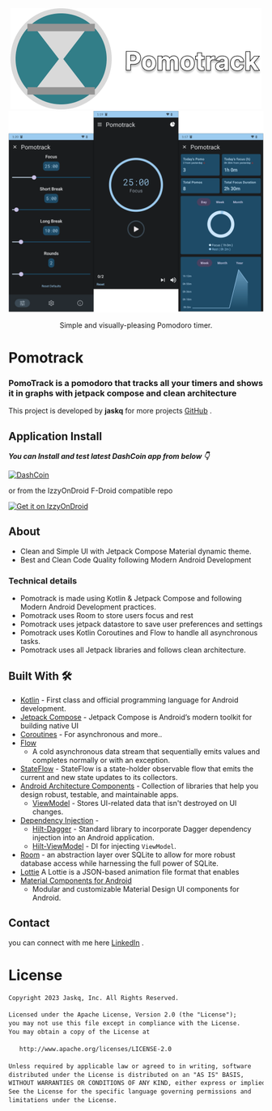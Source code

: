 <div align="center">
  <img alt="Pomotroid" src="art/title.png">
</div>

<style>
  .top-margin {
    margin-top: 20px;
  }
</style>

<div align="center">
  <img alt="Pomotroid in action" src="art/banner.png" width="800px">
</div>

<p align="center">Simple and visually-pleasing Pomodoro timer.</p>

# **Pomotrack**

### **PomoTrack** is a pomodoro that tracks all your timers and shows it in graphs with jetpack compose and clean architecture

This project is developed by **jaskq** for more projects [GitHub](https://github.com/jackq97/) .

## Application Install

***You can Install and test latest DashCoin app from below 👇***

[![DashCoin](https://img.shields.io/badge/DashCoin✅-APK-red.svg?style=for-the-badge&logo=android)](https://github.com/MathRoda/Dash-Coin-App/releases/download/v1.1.0/DashCoin.apk)

or from the IzzyOnDroid F-Droid compatible repo

[<img src="https://gitlab.com/IzzyOnDroid/repo/-/raw/master/assets/IzzyOnDroid.png"
alt="Get it on IzzyOnDroid"
height="80">](https://apt.izzysoft.de/fdroid/index/apk/com.mathroda.dashcoin)

## About

- Clean and Simple UI with Jetpack Compose Material dynamic theme.
- Best and Clean Code Quality following Modern Android Development

### Technical details

- Pomotrack is made using Kotlin & Jetpack Compose and following Modern Android Development
  practices.
- Pomotrack uses Room to store users focus and rest 
- Pomotrack uses jetpack datastore to save user preferences and settings
- Pomotrack uses Kotlin Coroutines and Flow to handle all asynchronous tasks.
- Pomotrack uses all Jetpack libraries and follows clean architecture.

## Built With 🛠

- [Kotlin](https://kotlinlang.org/) - First class and official programming language for Android
  development.
- [Jetpack Compose](https://developer.android.com/jetpack/compose) - Jetpack Compose is Android’s
  modern toolkit for building native UI
- [Coroutines](https://kotlinlang.org/docs/reference/coroutines-overview.html) - For asynchronous
  and more..
- [Flow](https://kotlin.github.io/kotlinx.coroutines/kotlinx-coroutines-core/kotlinx.coroutines.flow/-flow/)
    - A cold asynchronous data stream that sequentially emits values and completes normally or with
      an exception.
- [StateFlow](https://developer.android.com/kotlin/flow/stateflow-and-sharedflow) - StateFlow is a
  state-holder observable flow that emits the current and new state updates to its collectors.
- [Android Architecture Components](https://developer.android.com/topic/libraries/architecture) -
  Collection of libraries that help you design robust, testable, and maintainable apps.
    - [ViewModel](https://developer.android.com/topic/libraries/architecture/viewmodel) - Stores
      UI-related data that isn't destroyed on UI changes.
- [Dependency Injection](https://developer.android.com/training/dependency-injection) -
    - [Hilt-Dagger](https://dagger.dev/hilt/) - Standard library to incorporate Dagger dependency
      injection into an Android application.
    - [Hilt-ViewModel](https://developer.android.com/training/dependency-injection/hilt-jetpack) -
      DI for injecting `ViewModel`.
- [Room](https://developer.android.com/jetpack/androidx/releases/room) - an abstraction layer over
  SQLite to allow for more robust database access while harnessing the full power of SQLite.
- [Lottie](https://lottiefiles.com) A Lottie is a JSON-based animation file format that enables
- [Material Components for Android](https://github.com/material-components/material-components-android)
    - Modular and customizable Material Design UI components for Android.

## Contact

you can connect with me here [LinkedIn](https://www.linkedin.com/in/mathroda/) .

# License

```xml
Copyright 2023 Jaskq, Inc. All Rights Reserved.

Licensed under the Apache License, Version 2.0 (the "License");
you may not use this file except in compliance with the License.
You may obtain a copy of the License at

   http://www.apache.org/licenses/LICENSE-2.0

Unless required by applicable law or agreed to in writing, software
distributed under the License is distributed on an "AS IS" BASIS,
WITHOUT WARRANTIES OR CONDITIONS OF ANY KIND, either express or implied.
See the License for the specific language governing permissions and
limitations under the License.
```